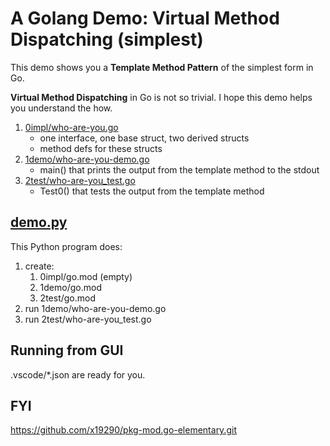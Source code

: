 # A Golang Demo: Virtual Method Dispatching (simplest)

This demo shows you a **Template Method Pattern** of the simplest form in Go.

**Virtual Method Dispatching** in Go is not so trivial.
I hope this demo helps you understand the how.

1. [0impl/who-are-you.go](0impl/who-are-you.go)
   - one interface, one base struct, two derived structs
   - method defs for these structs
1. [1demo/who-are-you-demo.go](1demo/who-are-you-demo.go)
   - main() that prints the output from the template method to the stdout
1. [2test/who-are-you_test.go](2test/who-are-you_test.go)
   - Test0() that tests the output from the template method

## [demo.py](demo.py)

This Python program does:
1. create:
   1. 0impl/go.mod (empty)
   1. 1demo/go.mod
   1. 2test/go.mod
1. run 1demo/who-are-you-demo.go
1. run 2test/who-are-you_test.go

## Running from GUI

.vscode/*.json are ready for you.

## FYI

https://github.com/x19290/pkg-mod.go-elementary.git

